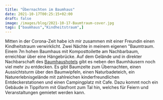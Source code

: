 ```yaml
---
title: "Übernachten im Baumhaus"
date: 2021-10-17T00:25:15+02:00
draft: false
image: /images/blog/2021-10-17-Baumtraum-cover.jpg
tags: ["baumhaus","Kindheitstraum",]
---
```



Mitten in der Corona-Zeit habe ich mir zusammen mit einer Freundin einen Kindheitstraum verwirklicht. Zwei Nächte in meinem eigenen "Baumtraum. Einem 7m hohen Baumhaus mit Komposttoilette am Nachbarbaum, erreichbar über eine Hängebrücke. Auf dem Gelände und in direkter Nachbarschaft des [Baumhaushotels](https://www.baumhaushotel-solling.de/) gibt es neben den Baumhäusern noch viel mehr zu entdecken. Es gibt Baumzelte zum Übernachten, einen Aussichtsturm über den Baumwipfeln, einen Naturbadeteich, ein Naturerlebnisgelände mit zahlreichen kinderfreundlichen Entdeckerstationen und einen Campingplatz mit Cafe. Dazu kommt noch ein Gebäude in Tippiform mit Glasfront zum Tal hin, welches für Feiern und Veranstaltungen gemietet werden kann. 